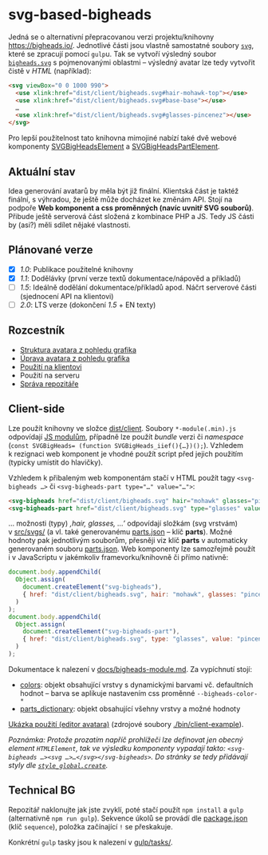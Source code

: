# svg-based-bigheads
Jedná se o alternativní přepracovanou verzi projektu/knihovny https://bigheads.io/. Jednotlivé části jsou vlastně samostatné soubory [`svg`](src/svgs/bigheads-parts/), které se zpracují pomocí `gulp`u.
Tak se vytvoří výsledný soubor [`bigheads.svg`](./dist/client/bigheads.svg) s pojmenovanými oblastmi – výsledný avatar lze tedy vytvořit čistě v *HTML* (například):
```html
<svg viewBox="0 0 1000 990">
  <use xlink:href="dist/client/bigheads.svg#hair-mohawk-top"></use>
  <use xlink:href="dist/client/bigheads.svg#base-base"></use>
  …
  <use xlink:href="dist/client/bigheads.svg#glasses-pincenez"></use>
</svg>
```
Pro lepší použitelnost tato knihovna mimojiné nabízí také dvě webové komponenty [SVGBigHeadsElement](docs/bigheads-module.md#SVGBigHeadsElement) a [SVGBigHeadsPartElement](docs/bigheads-module.md#SVGBigHeadsPartElement).

## Aktuální stav
Idea generování avatarů by měla být již finální. Klientská část je taktéž finální, s výhradou, že ještě může docházet ke změnám API. Stojí na podpoře **Web komponent a css proměnných (navíc uvnitř SVG souborů)**.
Přibude ještě serverová část složená z kombinace PHP a JS. Tedy JS části by (asi?) měli sdílet nějaké vlastnosti.

## Plánované verze
- [x] *1.0*: Publikace použitelné knihovny
- [x] *1.1*: Dodělávky (první verze textů dokumentace/nápověd a příkladů)
- [ ] *1.5*: Ideálně dodělání dokumentace/příkladů apod. Náčrt serverové části (sjednocení API na klientovi)
- [ ] *2.0*: LTS verze (dokončení *1.5* + EN texty)

## Rozcestník
- [Struktura avatara z pohledu grafika](docs/svgs.cs.md)
- [Úprava avatara z pohledu grafika](docs/svgs_edit.cs.md)
- [Použití na klientovi](#client-side)
- Použití na serveru
- [Správa repozitáře](#technical-bg)

## Client-side
Lze použít knihovny ve složce [dist/client](dist/client). Soubory `*-module(.min).js` odpovídají [JS modulům](https://developer.mozilla.org/en-US/docs/Web/JavaScript/Guide/Modules), případně lze použít *bundle* verzi či *namespace* (`const SVGBigHeads= (function SVGBigHeads_iief(){…})();`). Vzhledem k rezignaci web komponent je vhodné použít script před jejich použitím (typicky umístit do hlavičky).

Vzhledem k přibaleným web komponentám stačí v HTML použít tagy `<svg-bigheads …>` či `<svg-bigheads-part type="…" value="…">`:
```html
<svg-bigheads href="dist/client/bigheads.svg" hair="mohawk" glasses="pincenez"></svg-bigheads>
<svg-bigheads-part href="dist/client/bigheads.svg" type="glasses" value="pincenez"></svg-bigheads-part>
```
… možnosti (typy) *‚hair, glasses, …’* odpovídají složkám (svg vrstvám) v [src/svgs/](src/svgs/) (a vl. také generovanému [parts.json](src/svgs/parts.json) – klíč **parts**).
Možné hodnoty pak jednotlivým souborům, přesněji viz klíč **parts** v automaticky generovaném souboru [parts.json](src/svgs/parts.json).
Web komponenty lze samozřejmě použít i v JavaScriptu v jakémkoliv framevorku/knihovně či přímo nativně:
```js
document.body.appendChild(
  Object.assign(
    document.createElement("svg-bigheads"),
    { href: "dist/client/bigheads.svg", hair: "mohawk", glasses: "pincenez" }
  )
);
document.body.appendChild(
  Object.assign(
    document.createElement("svg-bigheads-part"),
    { href: "dist/client/bigheads.svg", type: "glasses", value: "pincenez" }
  )
);
```

Dokumentace k nalezení v [docs/bigheads-module.md](docs/bigheads-module.md). Za vypíchnutí stojí:
- [colors](docs/bigheads-module.md#colors): objekt obsahující vrstvy s dynamickými barvami vč. defaultních hodnot – barva se aplikuje nastavením css proměnné `--bigheads-color-*`
- [parts_dictionary](docs/bigheads-module.md#parts_dictionary): objekt obsahující všehny vrstvy a možné hodnoty

[Ukázka použití (editor avatara)](https://refined-github-html-preview.kidonng.workers.dev/IndigoMultimediaTeam/svg-based-bigheads/raw/master/dist/client-example/index.html) (zdrojové soubory [./bin/client-example](./dist/client-example/)).

*Poznámka: Protože prozatím napříč prohlížeči lze definovat jen obecný element `HTMLElement`, tak ve výsledku komponenty vypadají takto: `<svg-bigheads …><svg …>…</svg></svg-bigheads>`. Do stránky se tedy přidávají styly dle [`style_global.create`](dist/client/bigheads-module.js#L290).*

## Technical BG
Repozitář naklonujte jak jste zvyklí, poté stačí použít `npm install` a `gulp` (alternativně `npm run gulp`). Sekvence úkolů se provádí dle [package.json](package.json) (klíč `sequence`), položka začínající `!` se přeskakuje.

Konkrétní `gulp` tasky jsou k nalezení v [gulp/tasks/](gulp/tasks/).